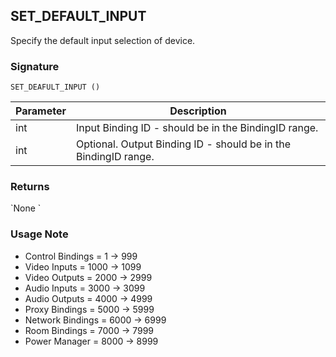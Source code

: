 ## SET\_DEFAULT\_INPUT

Specify the default input selection of device.


### Signature

`SET_DEAFULT_INPUT ()`


| Parameter | Description |
| --- | --- |
| int | Input Binding ID - should be in the BindingID range. |
| int | Optional. Output Binding ID - should be in the BindingID range. |


### Returns

\`None
\`

### Usage Note

- Control Bindings = 1 -\> 999
- Video Inputs = 1000 -\> 1099
- Video Outputs = 2000 -\> 2999
- Audio Inputs = 3000 -\> 3099
- Audio Outputs = 4000 -\> 4999
- Proxy Bindings = 5000 -\> 5999
- Network Bindings = 6000 -\> 6999
- Room Bindings = 7000 -\> 7999
- Power Manager = 8000 -\> 8999
